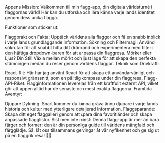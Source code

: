 Appens Mission:
Välkommen till min flagg-app, din digitala världsturné i flaggornas värld! Här kan du utforska och lära känna varje lands identitet genom dess unika flagga.

Funktioner som sticker ut:

Flaggprakt och Fakta: Upptäck världens alla flaggor och få en snabb inblick i varje lands grundläggande information.
Sökning och Filtermagi: Använd sökrutan för att snabbt hitta ditt drömland och experimentera med filter i den häftiga dropdown-baren för att anpassa din flaggresa.
Mörker eller Ljus? Din Stil! Växla mellan mörkt och ljust läge för att skapa den perfekta stämningen medan du reser genom världens flaggor.
Teknik som Drivkraft:

React-Rit:
Här har jag använt React för att skapa ett användarvänligt och responsivt gränssnitt, som en pålitlig kompass under din flaggresa.
Flagg-API-Riket:
Flagginformationen levereras från ett kraftfullt externt API, vilket gör att appen alltid har de senaste och mest exakta flaggorna.
Framtida Äventyr:

Djupare Dykning: Snart kommer du kunna gräva ännu djupare i varje lands historia och kultur med ytterligare detaljerad information.
Flaggsparande: Skapa ditt eget flaggalleri genom att spara dina favoritländer och skapa anpassade flagglistor.
Sist men inte minst:
Denna flagg-app är mer än bara färger och former; den är din personliga guide till världens mångfald och färgglädje. Så, låt oss tillsammans ge vingar åt vår nyfikenhet och ge sig ut på en flaggrik resa! 🚩✨
